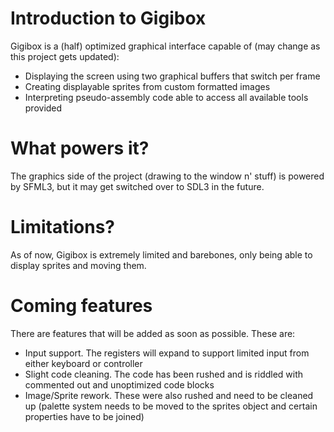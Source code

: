 # Introduction to Gigibox
Gigibox is a (half) optimized graphical interface capable of (may change as this project gets updated):
- Displaying the screen using two graphical buffers that switch per frame
- Creating displayable sprites from custom formatted images
- Interpreting pseudo-assembly code able to access all available tools provided

# What powers it?
The graphics side of the project (drawing to the window n' stuff) is powered by SFML3, but it may get switched over to SDL3 in the future.

# Limitations?
As of now, Gigibox is extremely limited and barebones, only being able to display sprites and moving them.

# Coming features
There are features that will be added as soon as possible. These are:
- Input support. The registers will expand to support limited input from either keyboard or controller
- Slight code cleaning. The code has been rushed and is riddled with commented out and unoptimized code blocks
- Image/Sprite rework. These were also rushed and need to be cleaned up (palette system needs to be moved to the sprites object and certain properties have to be joined)